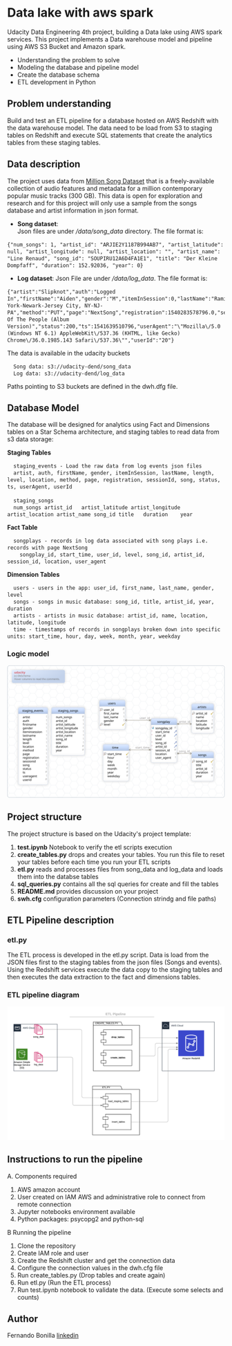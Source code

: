 # Data lake with aws spark

Udacity Data Engineering 4th project, building a Data lake using AWS spark services. This project implements a Data warehouse model and pipeline using AWS S3  Bucket and Amazon spark.

- Understanding the problem to solve
- Modeling the database and pipeline model
- Create the database schema
- ETL development in Python


## Problem understanding

Build and test an ETL pipeline for a database hosted on AWS Redshift with the data warehouse model. The data need to be load from S3 to staging tables on Redshift and execute SQL statements that create the analytics tables from these staging tables.


## Data description

The project uses data from [Million Song Dataset](https://labrosa.ee.columbia.edu/millionsong/) that is a freely-available collection of audio features and metadata for a million contemporary popular music tracks (300 GB). This data is open for exploration and research and for this project will only use a sample from the songs database and artist information in json format.
  
- **Song dataset**:  
  Json files are under */data/song_data* directory. The file format is:

```
{"num_songs": 1, "artist_id": "ARJIE2Y1187B994AB7", "artist_latitude": null, "artist_longitude": null, "artist_location": "", "artist_name": "Line Renaud", "song_id": "SOUPIRU12A6D4FA1E1", "title": "Der Kleine Dompfaff", "duration": 152.92036, "year": 0}
```

- **Log dataset**: 
  Json File are under */data/log_data*. The file format is:

```
{"artist":"Slipknot","auth":"Logged In","firstName":"Aiden","gender":"M","itemInSession":0,"lastName":"Ramirez","length":192.57424,"level":"paid","location":"New York-Newark-Jersey City, NY-NJ-PA","method":"PUT","page":"NextSong","registration":1540283578796.0,"sessionId":19,"song":"Opium Of The People (Album Version)","status":200,"ts":1541639510796,"userAgent":"\"Mozilla\/5.0 (Windows NT 6.1) AppleWebKit\/537.36 (KHTML, like Gecko) Chrome\/36.0.1985.143 Safari\/537.36\"","userId":"20"}
```

The data is available in the udacity buckets 

```
  Song data: s3://udacity-dend/song_data
  Log data: s3://udacity-dend/log_data

```
Paths pointing to S3 buckets are defined in the dwh.dfg file.


## Database Model

The database will be designed for analytics using Fact and Dimensions tables on a Star Schema architecture, and staging tables to read data from s3 data storage:

**Staging Tables**

```
  staging_events - Load the raw data from log events json files
  artist, auth, firstName, gender, itemInSession, lastName, length, level, location, method, page, registration, sessionId, song, status, ts, userAgent, userId

  staging_songs
  num_songs	artist_id	artist_latitude	artist_longitude	artist_location	artist_name	song_id	title	duration	year
```  

**Fact Table**
```
  songplays - records in log data associated with song plays i.e. records with page NextSong
    songplay_id, start_time, user_id, level, song_id, artist_id, session_id, location, user_agent
```

**Dimension Tables**

```
  users - users in the app: user_id, first_name, last_name, gender, level
  songs - songs in music database: song_id, title, artist_id, year, duration
  artists - artists in music database: artist_id, name, location, latitude, longitude
  time - timestamps of records in songplays broken down into specific units: start_time, hour, day, week, month, year, weekday
```

### Logic model

![Logic model](https://github.com/Fer-Bonilla/Udacity-Data-Engineering-datawarehouse-with-aws-redshift/blob/main/redshift-udacity/DefaultLayout.svg)


## Project structure

The project structure is based on the Udacity's project template:
1. **test.ipynb** Notebook to verify the etl scripts execution
2. **create_tables.py** drops and creates your tables. You run this file to reset your tables before each time you run your ETL scripts
3. **etl.py** reads and processes files from song_data and log_data and loads them into the databse tables
4. **sql_queries.py** contains all the sql queries for create and fill the tables
5. **README.md** provides discussion on your project
6. **swh.cfg** configuration parameters (Connection strindg and file paths)

## ETL Pipeline description

### etl.py
The ETL process is developed in the etl.py script. Data is load from the JSON files first to the staging tables from the json files (Songs and events). Using the Redshift services execute the data copy to the staging tables and then executes the data extraction to the fact and dimensions tables.

### ETL pipeline diagram

![ETL pipeline diagram](https://github.com/Fer-Bonilla/Udacity-Data-Engineering-datawarehouse-with-aws-redshift/blob/main/images/ETL_pipeline.png)

## Instructions to run the pipeline

A. Components required

 1.	AWS amazon account
 2.	User created on IAM AWS and administrative role to connect from remote connection
 3.	Jupyter notebooks environment available
 4.	Python packages: psycopg2 and python-sql

B Running the pipeline

 1.	Clone the repository
 2.	Create IAM role and user
 3.	Create the Redshift cluster and get the connection data
 4.	Configure the connection values in the dwh.cfg file
 5.	Run create_tables.py (Drop tables and create again)
 6.	Run etl.py (Run the ETL process)
 7.	Run test.ipynb notebook to validate the data. (Execute some selects and counts)

## Author 
Fernando Bonilla [linkedin](https://www.linkedin.com/in/fer-bonilla/)

